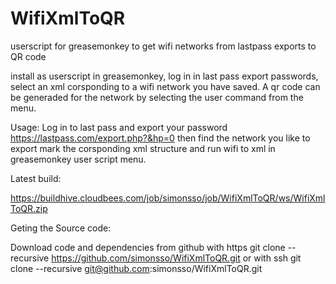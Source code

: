 WifiXmlToQR
===========

userscript for greasemonkey to get wifi networks from lastpass exports to QR code

install as userscript in greasemonkey, log in in last pass export passwords,
select an xml corsponding to a wifi network you have saved. A qr code can be
generaded for the network by selecting the user command from the menu.

Usage:
Log in to last pass and export your password https://lastpass.com/export.php?&hp=0 then find the network you like to export mark the corsponding xml structure and run wifi to xml in greasemonkey user script menu.


Latest build:

https://buildhive.cloudbees.com/job/simonsso/job/WifiXmlToQR/ws/WifiXmlToQR.zip


Geting the Source code:

Download code and dependencies from github with https
   git clone --recursive https://github.com/simonsso/WifiXmlToQR.git
or with ssh
   git clone --recursive git@github.com:simonsso/WifiXmlToQR.git
